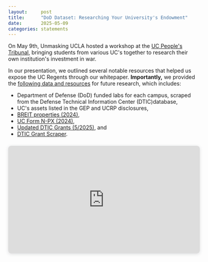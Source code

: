 ```yaml
---
layout:     post
title:      "DoD Dataset: Researching Your University's Endowment"
date:       2025-05-09
categories: statements
---
```


<p>On May 9th, Unmasking UCLA hosted a workshop at the <a href="https://www.ucpeoplestribunal.org/">UC People's Tribunal</a>, bringing students from various UC's together to research their own institution's investment in war.</p>

<p>In our presentation, we outlined several notable resources that helped us expose the UC Regents through our whitepaper. <b>Importantly,</b> we provided the <a href="https://docs.google.com/spreadsheets/d/12HSPUUfjtQzw2QHplhJZGcWhgRP_dB1g4JLYHhessxc/edit?usp=sharing">following data and resources</a> for future research, which includes:</p>

<ul>
    <li>Department of Defense (DoD) funded labs for each campus, scraped from the Defense Technical Information Center (DTIC)database,</li>
    <li>UC's assets listed in the GEP and UCRP disclosures,</li>
    <li><a href="https://drive.google.com/file/d/1ZDhB06pcO6eNmPnpM6_u-gd6AR64YJCu/view?usp=sharing">BREIT properties (2024)</a>,</li>
    <li><a href="https://www.sec.gov/Archives/edgar/data/315054/000114036124037965/xslNPX-INFO-TABLE_X01/votetable.xml">UC Form N-PX (2024)</a>,</li>
    <li><a href="https://drive.proton.me/urls/JCYK7K447G#CT3eCMl05SuD">Updated DTIC Grants (5/2025)</a>, and</li>
    <li><a href="https://github.com/18kimn/funder-tracer">DTIC Grant Scraper</a>.</li>
</ul>

<div class="row gx-4 gx-lg-5 justify-content-center">
    <div style="position: relative; width: 100%; height: 0; padding-top: 56.2500%;
    padding-bottom: 0; box-shadow: 0 2px 8px 0 rgba(63,69,81,0.16); margin-top: 1.6em; margin-bottom: 0.9em; overflow: hidden;
    border-radius: 8px; will-change: transform;">
        <iframe loading="lazy" style="position: absolute; width: 100%; height: 100%; top: 0; left: 0; border: none; padding: 0;margin: 0;"
            src="https://www.canva.com/design/DAGnv46fQP8/JksZ_D6fLyhWzwsVap-uxw/view?embed" allowfullscreen="allowfullscreen" allow="fullscreen">
        </iframe>
    </div>
    <a href="https:&#x2F;&#x2F;www.canva.com&#x2F;design&#x2F;DAGnv46fQP8&#x2F;JksZ_D6fLyhWzwsVap-uxw&#x2F;view?utm_content=DAGnv46fQP8&amp;utm_campaign=designshare&amp;utm_medium=embeds&amp;utm_source=link" target="_blank" rel="noopener"></a>
</div>